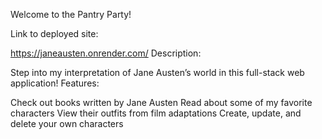 Welcome to the Pantry Party!

Link to deployed site:

https://janeausten.onrender.com/
Description:

Step into my interpretation of Jane Austen’s world in this full-stack web application! 
Features:

Check out books written by Jane Austen
Read about some of my favorite characters 
View their outfits from film adaptations
Create, update, and delete your own characters 
